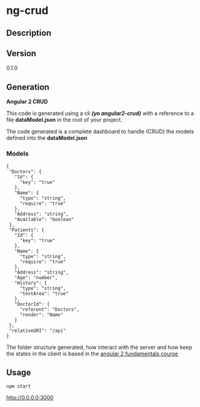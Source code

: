 # ng-crud

## Description

 

## Version

0.1.0 

## Generation
  
**Angular 2 CRUD**

This code is generated using a cli ***(yo angular2-crud)*** with a reference to a file  **dataModel.json** in the root of your project.

The code generated is a complete dashboard to handle (CRUD) the models defined into the **dataModel.json**

### Models

 ```
 {
  "Doctors": {
    "Id": {
      "key": "true"
    },
    "Name": {
      "type": "string",
      "require": "true"
    },
    "Address": "string",
    "Available": "boolean"
  },
  "Patients": {
    "Id": {
      "key": "true"
    },
    "Name": {
      "type": "string",
      "require": "true"
    },
    "Address": "string",
    "Age": "number",
    "History": {
      "type": "string",
      "textArea": "true"
    },
    "DoctorId": {
      "referent": "Doctors",
      "render": "Name"
    }
  },
  "relativeURI": "/api"
} 
 ```
 
The folder structure generated, how interact with the server and how keep the states in the client is based in the [angular 2 fundamentals course](http://courses.angularclass.com/courses/angular-2-fundamentals)


## Usage

```
npm start
```
http://0.0.0.0:3000

